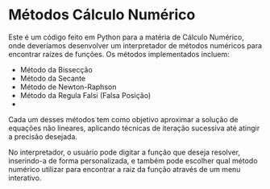 # Métodos Cálculo Numérico

Este é um código feito em Python para a matéria de Cálculo Numérico, onde deveríamos desenvolver um interpretador de métodos numéricos para encontrar raízes de funções. 
Os métodos implementados incluem:
 - Método da Bissecção
 - Método da Secante
 - Método de Newton-Raphson
 - Método da Regula Falsi (Falsa Posição)
 - 
Cada um desses métodos tem como objetivo aproximar a solução de equações não lineares, aplicando técnicas de iteração sucessiva até atingir a precisão desejada.

No interpretador, o usuário pode digitar a função que deseja resolver, inserindo-a de forma personalizada, e também pode escolher qual método numérico utilizar para encontrar a raiz da função através de um menu interativo.
